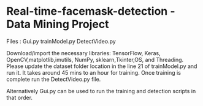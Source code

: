 # Real-time-facemask-detection - Data Mining Project

Files : Gui.py
	trainModel.py
	DetectVideo.py
	
Download/import the necessary libraries: TensorFlow, Keras, OpenCV,matplotlib,imutils, NumPy, sklearn,Tkinter,OS, and Threading.
Please update the dataset folder location in the line 21 of 
trainModel.py and run it. It takes around 45 mins to an hour 
for training.
Once training is complete run the DetectVideo.py file.

Alternatively Gui.py can be used to run the training and detection 
scripts in that order.
